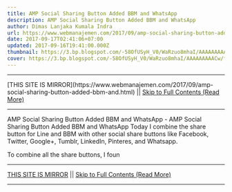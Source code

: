 ```yaml
---
title: AMP Social Sharing Button Added BBM and WhatsApp
description: AMP Social Sharing Button Added BBM and WhatsApp
author: Dimas Lanjaka Kumala Indra
url: https://www.webmanajemen.com/2017/09/amp-social-sharing-button-added-bbm-and.html
date: 2017-09-17T02:41:06+07:00
updated: 2017-09-16T19:41:00.000Z
thumbnail: https://3.bp.blogspot.com/-58OfUSyH_V0/WaRzuo8mhaI/AAAAAAAAACw/fai_QJfb4O0lgOKoPLyD-qehFxRac00wQCLcBGAs/s320/BBM-vs-WhatsApp.jpg
cover: https://3.bp.blogspot.com/-58OfUSyH_V0/WaRzuo8mhaI/AAAAAAAAACw/fai_QJfb4O0lgOKoPLyD-qehFxRac00wQCLcBGAs/s320/BBM-vs-WhatsApp.jpg
---
```


<hr/> [THIS SITE IS MIRROR](https://www.webmanajemen.com/2017/09/amp-social-sharing-button-added-bbm-and.html) || <a href="https://www.webmanajemen.com/2017/09/amp-social-sharing-button-added-bbm-and.html" rel="follow" class="button" id="read-more">Skip to Full Contents (Read More)</a> <hr/> AMP Social Sharing Button Added BBM and WhatsApp - AMP Social Sharing Button Added BBM and WhatsApp Today I combine the share button for Line and BBM with other social share buttons like Facebook, Twitter, Google+, Tumblr, LinkedIn, Pinteres, and Whatsapp.  

To combine all the share buttons, I foun <hr/> [THIS SITE IS MIRROR](https://www.webmanajemen.com/2017/09/amp-social-sharing-button-added-bbm-and.html) || <a href="https://www.webmanajemen.com/2017/09/amp-social-sharing-button-added-bbm-and.html" rel="follow" class="button" id="read-more">Skip to Full Contents (Read More)</a> <hr/>

<script>
    if (location.host.includes('dimaslanjaka12')) {
      location.replace('https://www.webmanajemen.com/2017/09/amp-social-sharing-button-added-bbm-and.html');
    }
  </script>
